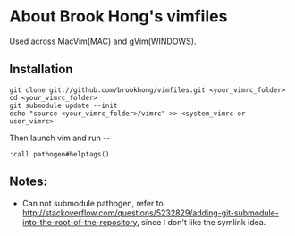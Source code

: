 # About Brook Hong's vimfiles

Used across MacVim(MAC) and gVim(WINDOWS).

## Installation

    git clone git://github.com/brookhong/vimfiles.git <your_vimrc_folder>
    cd <your_vimrc_folder>
    git submodule update --init
    echo "source <your_vimrc_folder>/vimrc" >> <system_vimrc or user_vimrc>

Then launch vim and run --

    :call pathogen#helptags()

## Notes:

 * Can not submodule pathogen, refer to http://stackoverflow.com/questions/5232829/adding-git-submodule-into-the-root-of-the-repository, since I don't like the symlink idea.
